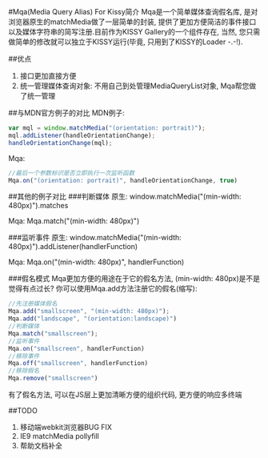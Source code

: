 #Mqa(Media Query Alias) For Kissy简介
Mqa是一个简单媒体查询假名库, 是对浏览器原生的matchMedia做了一层简单的封装,
提供了更加方便简洁的事件接口以及媒体字符串的简写注册.目前作为KISSY Gallery的一个组件存在,
当然, 您只需做简单的修改就可以独立于KISSY运行(毕竟, 只用到了KISSY的Loader -.-!).

##优点
1. 接口更加直接方便
2. 统一管理媒体查询对象: 不用自己到处管理MediaQueryList对象, Mqa帮您做了统一管理

##与MDN官方例子的对比
MDN例子:

```javascript
var mql = window.matchMedia("(orientation: portrait)");
mql.addListener(handleOrientationChange);
handleOrientationChange(mql);
```

Mqa:

```javascript
//最后一个参数标识是否立即执行一次监听函数
Mqa.on("(orientation: portrait)", handleOrientationChange, true)
```

##其他的例子对比
###判断媒体
原生: window.matchMedia("(min-width: 480px)").matches

Mqa: Mqa.match("(min-width: 480px)")

###监听事件
原生: window.matchMedia("(min-width: 480px)").addListener(handlerFunction)

Mqa: Mqa.on("(min-width: 480px)", handlerFunction)

###假名模式
Mqa更加方便的用途在于它的假名方法, (min-width: 480px)是不是觉得有点过长?
你可以使用Mqa.add方法注册它的假名(缩写):

```javascript
//先注册媒体假名
Mqa.add("smallscreen", "(min-width: 480px)");
Mqa.add("landscape", "(orientation:landscape)")
//判断媒体
Mqa.match("smallscreen");
//监听事件
Mqa.on("smallscreen", handlerFunction)
//移除事件
Mqa.off("smallscreen", handlerFunction)
//移除假名
Mqa.remove("smallscreen")
```

有了假名方法, 可以在JS层上更加清晰方便的组织代码, 更方便的响应多终端

##TODO
1. 移动端webkit浏览器BUG FIX
2. IE9 matchMedia pollyfill
3. 帮助文档补全
